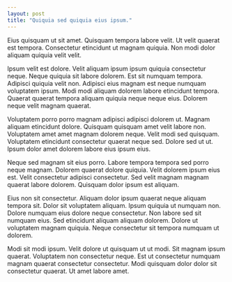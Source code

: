 ```yaml
---
layout: post
title: "Quiquia sed quiquia eius ipsum."
---
```



Eius quisquam ut sit amet. Quisquam tempora labore velit. Ut velit quaerat est tempora. Consectetur etincidunt ut magnam quiquia. Non modi dolor aliquam quiquia velit velit.

<!--more-->

Ipsum velit est dolore. Velit aliquam ipsum ipsum quiquia consectetur neque. Neque quiquia sit labore dolorem. Est sit numquam tempora. Adipisci quiquia velit non. Adipisci eius magnam est neque numquam voluptatem ipsum. Modi modi aliquam dolorem labore etincidunt tempora. Quaerat quaerat tempora aliquam quiquia neque neque eius. Dolorem neque velit magnam quaerat.

Voluptatem porro porro magnam adipisci adipisci dolorem ut. Magnam aliquam etincidunt dolore. Quisquam quisquam amet velit labore non. Voluptatem amet amet magnam dolorem neque. Velit modi sed quisquam. Voluptatem etincidunt consectetur quaerat neque sed. Dolore sed ut ut. Ipsum dolor amet dolorem labore eius ipsum eius.

Neque sed magnam sit eius porro. Labore tempora tempora sed porro neque magnam. Dolorem quaerat dolore quiquia. Velit dolorem ipsum eius est. Velit consectetur adipisci consectetur. Sed velit magnam magnam quaerat labore dolorem. Quisquam dolor ipsum est aliquam.

Eius non sit consectetur. Aliquam dolor ipsum quaerat neque aliquam tempora sit. Dolor sit voluptatem aliquam. Ipsum quiquia ut numquam non. Dolore numquam eius dolore neque consectetur. Non labore sed sit numquam eius. Sed etincidunt aliquam aliquam dolorem. Dolore ut voluptatem magnam quiquia. Neque consectetur sit tempora numquam ut dolorem.

Modi sit modi ipsum. Velit dolore ut quisquam ut ut modi. Sit magnam ipsum quaerat. Voluptatem non consectetur neque. Est ut consectetur numquam magnam quaerat consectetur consectetur. Modi quisquam dolor dolor sit consectetur quaerat. Ut amet labore amet.